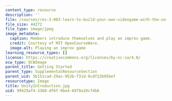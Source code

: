 ```yaml
---
content_type: resource
description: ''
file: /courses/res-3-003-learn-to-build-your-own-videogame-with-the-unity-game-engine-and-microsoft-kinect-january-iap-2017/99429af43368df6f9be46979a19cf4b6_UnityIntroduction.jpg
file_size: 44272
file_type: image/jpeg
image_metadata:
  caption: Members introduce themselves and play an improv game.
  credit: Courtesy of MIT OpenCourseWare.
  image-alt: Playing an improv game
learning_resource_types: []
license: https://creativecommons.org/licenses/by-nc-sa/4.0/
ocw_type: OCWImage
parent_title: Getting Started
parent_type: SupplementalResourceSection
parent_uid: 5b151cad-29ac-952b-f31d-9cdf22b95bef
resourcetype: Image
title: UnityIntroduction.jpg
uid: 99429af4-3368-df6f-9be4-6979a19cf4b6
---
```

